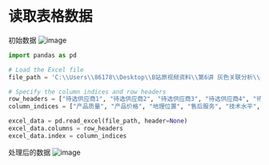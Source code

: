 # 读取表格数据
初始数据
![image](https://github.com/Sauzichensun/Mathor/assets/157706474/04b38abd-4e08-49e3-b33a-a4254bbc4766)

```python
import pandas as pd

# Load the Excel file
file_path = 'C:\\Users\\86178\\Desktop\\B站原视频资料\\第6讲 灰色关联分析\\代码\\data.xlsx'

# Specify the column indices and row headers
row_headers = ["待选供应商1", "待选供应商2", "待选供应商3", "待选供应商4", "待选供应商5", "待选供应商6"]
column_indices = ["产品质量", "产品价格", "地理位置", "售后服务", "技术水平", "经济效益", "供应能力", "市场影响度","交货情况"]

excel_data = pd.read_excel(file_path, header=None)
excel_data.columns = row_headers
excel_data.index = column_indices
```
处理后的数据
![image](https://github.com/Sauzichensun/Mathor/assets/157706474/302d5b9b-192b-4883-9eee-c972a0a663b9)

